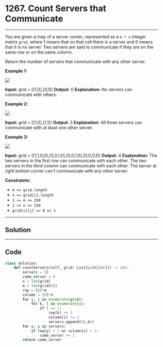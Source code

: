 # 1267. Count Servers that Communicate

---

You are given a map of a server center, represented as a `m * n` integer matrix `grid`, where 1 means that on that cell there is a server and 0 means that it is no server. Two servers are said to communicate if they are on the same row or on the same column.  
  
Return the number of servers that communicate with any other server.

 

**Example 1:**

![](https://assets.leetcode.com/uploads/2019/11/14/untitled-diagram-6.jpg)


**Input:** grid = [[1,0],[0,1]]
**Output:** 0
**Explanation:**  No servers can communicate with others.

**Example 2:**

**![](https://assets.leetcode.com/uploads/2019/11/13/untitled-diagram-4.jpg)**


**Input:** grid = [[1,0],[1,1]]
**Output:** 3
**Explanation:**  All three servers can communicate with at least one other server.


**Example 3:**

![](https://assets.leetcode.com/uploads/2019/11/14/untitled-diagram-1-3.jpg)


**Input:** grid = [[1,1,0,0],[0,0,1,0],[0,0,1,0],[0,0,0,1]]
**Output:** 4
**Explanation:**  The two servers in the first row can communicate with each other. The two servers in the third column can communicate with each other. The server at right bottom corner can't communicate with any other server.


 

**Constraints:**

  * `m == grid.length`
  * `n == grid[i].length`
  * `1 <= m <= 250`
  * `1 <= n <= 250`
  * `grid[i][j] == 0 or 1`

---

## Solution



---

## Code
```python
class Solution:
    def countServers(self, grid: List[List[int]]) -> int:
        servers = []
        comm_server = 0
        n = len(grid)
        m = len(grid[0])
        row = [0]*m
        column = [0]*n
        for i, j in enumerate(grid):
            for k, l in enumerate(j):
                if l == 1:
                    row[k] += 1
                    column[i] += 1
                    servers.append((i,k))
        for x, y in servers:
            if row[y] > 1 or column[x] > 1:
                comm_server += 1
        return comm_server
```